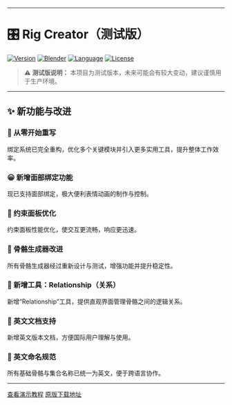 

---

# 🎛️ Rig Creator（测试版）

[![Version](https://img.shields.io/badge/version-0.1.0--beta-orange)](https://github.com/你的用户名/RigCreator)
[![Blender](https://img.shields.io/badge/Blender-4.0%2B-blue.svg)](https://www.blender.org/)
[![Language](https://img.shields.io/badge/language-English%20%26%20中文-brightgreen)]()
[![License](https://img.shields.io/badge/license-MIT-lightgrey.svg)](LICENSE)

> ⚠️ **测试版说明：** 本项目为测试版本，未来可能会有较大变动，建议谨慎用于生产环境。

---

## ✨ 新功能与改进

### 🔄 从零开始重写

绑定系统已完全重构，优化多个关键模块并引入更多实用工具，提升整体工作效率。

### 😀 新增面部绑定功能

现已支持面部绑定，极大便利表情动画的制作与控制。

### 🧩 约束面板优化

约束面板性能优化，使交互更流畅，响应更迅速。

### 🦴 骨骼生成器改进

所有骨骼生成器经过重新设计与测试，增强功能并提升稳定性。

### 🔗 新增工具：**Relationship（关系）**

新增“Relationship”工具，提供直观界面管理骨骼之间的逻辑关系。

### 📘 英文文档支持

新增英文版本文档，方便国际用户理解与使用。

### 📛 英文命名规范

所有基础骨骼与集合名称已统一为英文，便于跨语言协作。

---
[查看演示教程](https://www.youtube.com/watch?v=rPYuqSVi2Rk&t=162s)
[原版下载地址](https://edwardurena.gumroad.com/l/ramoo?a=477128051)


